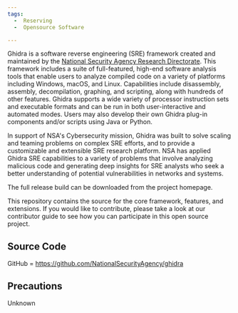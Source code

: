 ```yaml
---
tags:
  -  Reserving
  -  Opensource Software

---
```

Ghidra is a software reverse engineering (SRE) framework created and
maintained by the [National Security Agency Research Directorate](national_security_agency_research_directorate.md).
This framework includes a suite of full-featured, high-end software
analysis tools that enable users to analyze compiled code on a variety
of platforms including Windows, macOS, and Linux. Capabilities include
disassembly, assembly, decompilation, graphing, and scripting, along
with hundreds of other features. Ghidra supports a wide variety of
processor instruction sets and executable formats and can be run in both
user-interactive and automated modes. Users may also develop their own
Ghidra plug-in components and/or scripts using Java or Python.

In support of NSA's Cybersecurity mission, Ghidra was built to solve
scaling and teaming problems on complex SRE efforts, and to provide a
customizable and extensible SRE research platform. NSA has applied
Ghidra SRE capabilities to a variety of problems that involve analyzing
malicious code and generating deep insights for SRE analysts who seek a
better understanding of potential vulnerabilities in networks and
systems.

The full release build can be downloaded from the project homepage.

This repository contains the source for the core framework, features,
and extensions. If you would like to contribute, please take a look at
our contributor guide to see how you can participate in this open source
project.

## Source Code

GitHub = <https://github.com/NationalSecurityAgency/ghidra>

## Precautions

Unknown